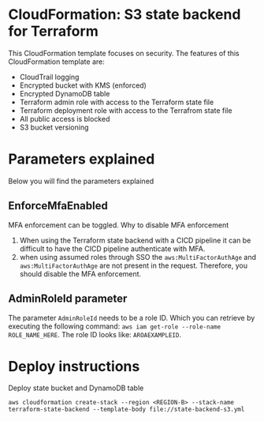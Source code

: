# CloudFormation: S3 state backend for Terraform

This CloudFormation template focuses on security. The features of this CloudFormation template are:

- CloudTrail logging
- Encrypted bucket with KMS (enforced)
- Encrypted DynamoDB table
- Terraform admin role with access to the Terraform state file
- Terraform deployment role with access to the Terrafrom state file
- All public access is blocked
- S3 bucket versioning

# Parameters explained
Below you will find the parameters explained

## EnforceMfaEnabled
MFA enforcement can be toggled.
Why to disable MFA enforcement
1. When using the Terraform state backend with a CICD pipeline it can be difficult to have the CICD pipeline authenticate with MFA.
2. when using assumed roles through SSO the `aws:MultiFactorAuthAge` and `aws:MultiFactorAuthAge` are not present in the request. Therefore, you should disable the MFA enforcement.

## AdminRoleId parameter
The parameter `AdminRoleId` needs to be a role ID. 
Which you can retrieve by executing the following command: `aws iam get-role --role-name ROLE_NAME_HERE`. 
The role ID looks like: `AROAEXAMPLEID`.

# Deploy instructions

Deploy state bucket and DynamoDB table
```
aws cloudformation create-stack --region <REGION-B> --stack-name terraform-state-backend --template-body file://state-backend-s3.yml
```